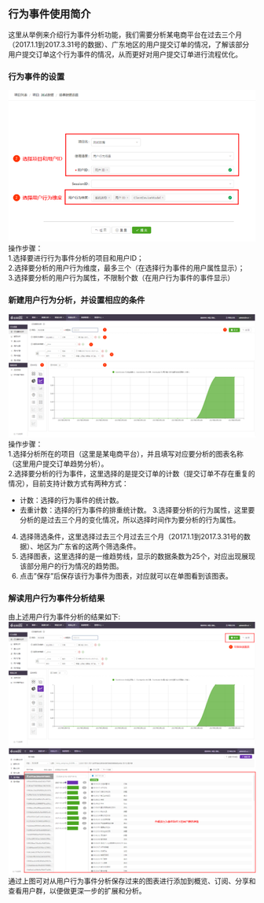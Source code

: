 ## 行为事件使用简介
这里从举例来介绍行为事件分析功能，我们需要分析某电商平台在过去三个月（2017.1.1到2017.3.31号的数据）、广东地区的用户提交订单的情况，了解该部分用户提交订单这个行为事件的情况，从而更好对用户提交订单进行流程优化。
### 行为事件的设置
![](/assets/xingwei/2.png)
操作步骤：   
1.选择要进行行为事件分析的项目和用户ID；  
2.选择要分析的用户行为维度，最多三个（在选择行为事件的用户属性显示）；  
3.选择要分析的用户行为属性，不限制个数（在用户行为事件的事件显示）   

### 新建用户行为分析，并设置相应的条件
![](/assets/xingwei/3.png)
操作步骤：    
1.选择分析所在的项目（这里是某电商平台），并且填写对应要分析的图表名称（这里用户提交订单趋势分析）。  
2.选择要分析的行为事件，这里选择的是提交订单的计数（提交订单不存在重复的情况），目前支持计数方式有两种方式：  
*	计数：选择的行为事件的统计数。
*	去重计数：选择的行为事件的排重统计数。
3.选择要分析的行为属性，这里要分析的是过去三个月的变化情况，所以选择时间作为要分析的行为属性。   
4.	选择筛选条件，这里选择过去三个月过去三个月（2017.1.1到2017.3.31号的数据）、地区为广东省的这两个筛选条件。      
5.	 选择图表，这里选择的是一维趋势线，显示的数据条数为25个，对应出现展现该部分用户的行为情况的趋势图。  
6.	点击”保存”后保存该行为事件为图表，对应就可以在单图看到该图表。   
### 解读用户行为事件分析结果
由上述用户行为事件分析的结果如下:
![](/assets/xingwei/4.png)   
![](/assets/xingwei/5.png)    
通过上图可对从用户行为事件分析保存过来的图表进行添加到概览、订阅、分享和查看用户群，以便做更深一步的扩展和分析。